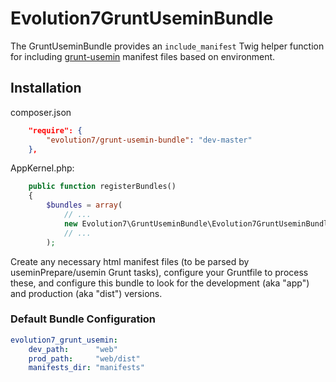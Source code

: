 # Evolution7GruntUseminBundle

The GruntUseminBundle provides an `include_manifest` Twig helper function for including [grunt-usemin](https://github.com/yeoman/grunt-usemin) manifest files based on environment.

## Installation

composer.json
```json
    "require": {
        "evolution7/grunt-usemin-bundle": "dev-master"
    },
```

AppKernel.php:
```php
    public function registerBundles()
    {
        $bundles = array(
            // ...
            new Evolution7\GruntUseminBundle\Evolution7GruntUseminBundle(),
            // ...
        );
```

Create any necessary html manifest files (to be parsed by useminPrepare/usemin Grunt tasks), configure your Gruntfile to process these, and configure this bundle to look for the development (aka "app") and production (aka "dist") versions.

### Default Bundle Configuration

```yaml
evolution7_grunt_usemin:
    dev_path:      "web"
    prod_path:     "web/dist"
    manifests_dir: "manifests"
```
